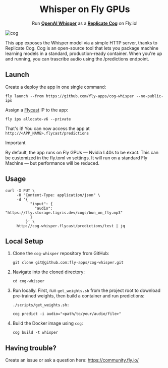 <div align="center">
    <h1>Whisper on Fly GPUs</h1>
    <p>Run <strong><a href="https://github.com/openai/whisper">OpenAI Whisper</a></strong> as a <strong><a href="https://github.com/replicate/cog">Replicate Cog</a></strong> on Fly.io!</p>
</div>

![cog](https://github.com/fly-apps/cog-whisper/assets/3727384/4d757f88-29c1-4966-ace9-01d0b1a630ac)

This app exposes the Whisper model via a simple HTTP server, thanks to Replicate Cog. Cog is an open-source tool that lets you package machine learning models in a standard, production-ready container. When you're up and running, you can trascribe audio using the /predictions endpoint.

## Launch

Create a deploy the app in one single command:

```console
fly launch --from https://github.com/fly-apps/cog-whisper --no-public-ips
```

Assign a [Flycast](https://fly.io/docs/networking/private-networking/#assign-a-flycast-address) IP to the app:

```console
fly ips allocate-v6 --private
```

That's it! You can now access the app at `http://<APP_NAME>.flycast/predictions`

> [!IMPORTANT]  
> By default, the app runs on Fly GPUs — Nvidia L40s to be exact. This can be customized in the fly.toml `vm` settings. It will run on a standard Fly Machine — but performance will be reduced.

## Usage

```console
curl -X PUT \
     -H "Content-Type: application/json" \
     -d '{
           "input": {
             "audio": "https://fly.storage.tigris.dev/cogs/bun_on_fly.mp3"
           }
         }' \
     http://cog-whisper.flycast/predictions/test | jq

```

## Local Setup

1. Clone the `cog-whisper` repository from GitHub:

    ```console
    git clone git@github.com:fly-apps/cog-whisper.git
    ```

2. Navigate into the cloned directory:

    ```console
    cd cog-whisper
    ```
    
3. Run locally. First, run `get_weights.sh` from the project root to download pre-trained weights, then build a container and run predictions:

    ```console
    ./scripts/get_weights.sh:
    ```

    ```console
    cog predict -i audio="<path/to/your/audio/file>"
    ```

4. Build the Docker image using `cog`:

    ```console
    cog build -t whisper
    ```

## Having trouble?

Create an issue or ask a question here: https://community.fly.io/
